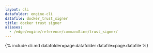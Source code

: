 ```yaml
---
layout: cli
datafolder: engine-cli
datafile: docker_trust_signer
title: docker trust signer
aliases:
  - /edge/engine/reference/commandline/trust_signer/
---
```

<!--
This page is automatically generated from Docker's source code. If you want to
suggest a change to the text that appears here, open a ticket or pull request
in the source repository on GitHub:

https://github.com/docker/cli
-->

{% include cli.md datafolder=page.datafolder datafile=page.datafile %}
